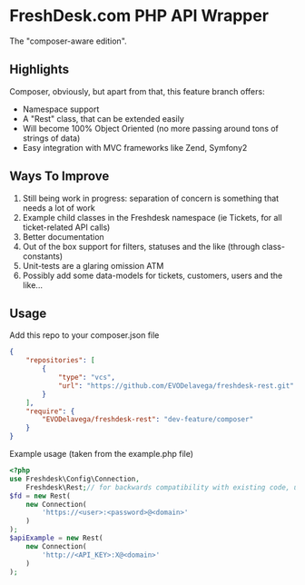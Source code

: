 # FreshDesk.com PHP API Wrapper

The "composer-aware edition".

## Highlights

Composer, obviously, but apart from that, this feature branch offers:

- Namespace support
- A "Rest" class, that can be extended easily
- Will become 100% Object Oriented (no more passing around tons of strings of data)
- Easy integration with MVC frameworks like Zend, Symfony2


## Ways To Improve
1. Still being work in progress: separation of concern is something that needs a lot of work
2. Example child classes in the Freshdesk namespace (ie Tickets, for all ticket-related API calls)
3. Better documentation
4. Out of the box support for filters, statuses and the like (through class-constants)
5. Unit-tests are a glaring omission ATM
6. Possibly add some data-models for tickets, customers, users and the like...

## Usage
Add this repo to your composer.json file

```json
{
    "repositories": [
        {
            "type": "vcs",
            "url": "https://github.com/EVODelavega/freshdesk-rest.git"
        }
    ],
    "require": {
        "EVODelavega/freshdesk-rest": "dev-feature/composer"
    }
}
```

Example usage (taken from the example.php file)

```php
<?php
use Freshdesk\Config\Connection,
    Freshdesk\Rest;// for backwards compatibility with existing code, use alias: use Freshdesk\Rest as FreshdeskRest;
$fd = new Rest(
    new Connection(
        'https://<user>:<password>@<domain>'
    )
);
$apiExample = new Rest(
    new Connection(
        'http://<API_KEY>:X@<domain>'
    )
);
```
